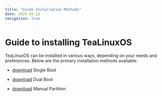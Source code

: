 ```yaml
---
title: "Guide Installation Methods"
date: 2025-02-13
navigation: true
---
```


# Guide to installing TeaLinuxOS

TeaLinuxOS can be installed in various ways, depending on your needs and preferences. Below are the primary installation methods available:

- [download](https://doscom.org) Single Boot

- [download](https://doscom.org) Dual Boot

- [download](https://doscom.org) Manual Partition
